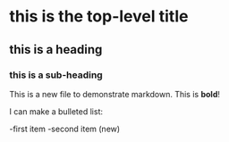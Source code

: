 # this is the top-level title

## this is a heading

### this is a sub-heading

This is a new file to demonstrate markdown. This is **bold**!

I can make a bulleted list:

-first item
-second item (new)

